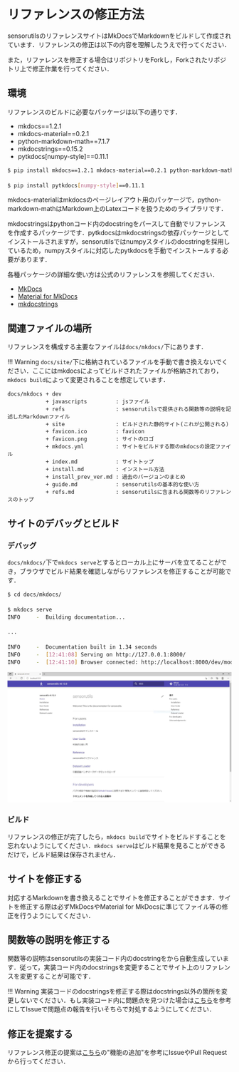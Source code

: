 # リファレンスの修正方法

sensorutilsのリファレンスサイトはMkDocsでMarkdownをビルドして作成されています．リファレンスの修正は以下の内容を理解したうえで行ってください．

また，リファレンスを修正する場合はリポジトリをForkし，Forkされたリポジトリ上で修正作業を行ってください．

## 環境

リファレンスのビルドに必要なパッケージは以下の通りです．

- mkdocs==1.2.1
- mkdocs-material==0.2.1
- python-markdown-math==7.1.7
- mkdocstrings==0.15.2
- pytkdocs[numpy-style]==0.11.1

```sh
$ pip install mkdocs==1.2.1 mkdocs-material==0.2.1 python-markdown-math==7.1.7 mkdocstrings==0.15.2

$ pip install pytkdocs[numpy-style]==0.11.1
```

mkdocs-materialはmkdocsのページレイアウト用のパッケージで，python-markdown-mathはMarkdown上のLatexコードを扱うためのライブラリです．

mkdocstringsはpythonコード内のdocstringをパースして自動でリファレンスを作成するパッケージです．pytkdocsはmkdocstringsの依存パッケージとしてインストールされますが，sensorutilsではnumpyスタイルのdocstringを採用しているため，numpyスタイルに対応したpytkdocsを手動でインストールする必要があります．

各種パッケージの詳細な使い方は公式のリファレンスを参照してください．

- [MkDocs](https://www.mkdocs.org/getting-started/#getting-started-with-mkdocs)
- [Material for MkDocs](https://squidfunk.github.io/mkdocs-material/getting-started/)
- [mkdocstrings](https://mkdocstrings.github.io/usage/)

## 関連ファイルの場所

リファレンスを構成する主要なファイルは`docs/mkdocs/`下にあります．

!!! Warning
    `docs/site/`下に格納されているファイルを手動で書き換えないでください．ここにはmkdocsによってビルドされたファイルが格納されており，`mkdocs build`によって変更されることを想定しています．

```
docs/mkdocs + dev
            + javascripts         : jsファイル
            + refs                : sensorutilsで提供される関数等の説明を記述したMarkdownファイル
            + site                : ビルドされた静的サイト(これが公開される)
            + favicon.ico         : favicon
            + favicon.png         : サイトのロゴ
            + mkdocs.yml          : サイトをビルドする際のmkdocsの設定ファイル
            + index.md            : サイトトップ
            + install.md          : インストール方法
            + install_prev_ver.md : 過去のバージョンのまとめ
            + guide.md            : sensorutilsの基本的な使い方
            + refs.md             : sensorutilsに含まれる関数等のリファレンスのトップ
```

## サイトのデバッグとビルド

### デバッグ

`docs/mkdocs/`下で`mkdocs serve`とするとローカル上にサーバを立てることができ，ブラウザでビルド結果を確認しながらリファレンスを修正することが可能です．

```sh
$ cd docs/mkdocs/

$ mkdocs serve
INFO     -  Building documentation...

...

INFO     -  Documentation built in 1.34 seconds
INFO     -  [12:41:08] Serving on http://127.0.0.1:8000/
INFO     -  [12:41:10] Browser connected: http://localhost:8000/dev/mod_refs.html
```

![debug](debug_ref.jpg)

### ビルド

リファレンスの修正が完了したら，`mkdocs build`でサイトをビルドすることを忘れないようにしてください．`mkdocs serve`はビルド結果を見ることができるだけで，ビルド結果は保存されません．

## サイトを修正する

対応するMarkdownを書き換えることでサイトを修正することができます．サイトを修正する際は必ずMkDocsやMaterial for MkDocsに準じてファイル等の修正を行うようにしてください．


## 関数等の説明を修正する

関数等の説明はsensorutilsの実装コード内のdocstringをから自動生成しています．従って，実装コード内のdocstringsを変更することでサイト上のリファレンスを変更することが可能です．

!!! Warning
    実装コードのdocstringsを修正する際はdocstrings以外の箇所を変更しないでください．もし実装コード内に問題点を見つけた場合は[こちら](https://github.com/haselab-dev/sensorutils/blob/develop/.github/CONTRIBUTING.md)を参考にしてIssueで問題点の報告を行いそちらで対処するようにしてください．

## 修正を提案する

リファレンス修正の提案は[こちら](https://github.com/haselab-dev/sensorutils/blob/develop/.github/CONTRIBUTING.md#機能の追加)の"機能の追加"を参考にIssueやPull Requestから行ってください．